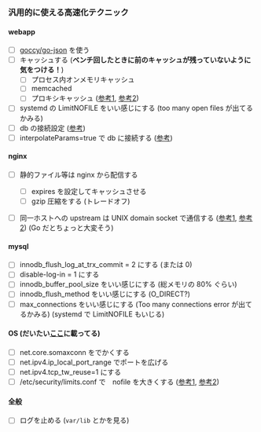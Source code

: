 ### 汎用的に使える高速化テクニック

#### webapp
- [ ] [goccy/go-json](https://github.com/goccy/go-json) を使う
- [ ] キャッシュする (**ベンチ回したときに前のキャッシュが残っていないように気をつける！**)
  - [ ] プロセス内オンメモリキャッシュ
  - [ ] memcached
  - [ ] プロキシキャッシュ ([参考1](https://4mo.co/nginx-proxy-cache/), [参考2](https://qiita.com/aosho235/items/bb1276a8c43e41edfc6f))
- [ ] systemd の LimitNOFILE をいい感じにする (too many open files が出てるかみる)
- [ ] db の接続設定 ([参考](https://tutuz-tech.hatenablog.com/entry/2020/03/24/170159))
- [ ] interpolateParams=true で db に接続する ([参考](http://dsas.blog.klab.org/archives/52191467.html))

#### nginx
- [ ] 静的ファイル等は nginx から配信する
  - [ ] expires を設定してキャッシュさせる
  - [ ] gzip 圧縮をする (トレードオフ)
- [ ] 同一ホストへの upstream は UNIX domain socket で通信する ([参考1](https://gist.github.com/south37/d4a5a8158f49e067237c17d13ecab12a#file-04_nginx-md), [参考2](https://kaneshin.hateblo.jp/entry/2016/05/29/020302)) (Go だとちょっと大変そう)


#### mysql
- [ ] innodb_flush_log_at_trx_commit = 2 にする (または 0)
- [ ] disable-log-in = 1 にする
- [ ] innodb_buffer_pool_size をいい感じにする (総メモリの 80% ぐらい)
- [ ] innodb_flush_method をいい感じにする (O_DIRECT?)
- [ ] max_connections をいい感じにする (Too many connections error が出てるかみる) (systemd で LimitNOFILE もいじる)

#### OS (だいたい[ここ](https://gist.github.com/south37/d4a5a8158f49e067237c17d13ecab12a#頻出カーネルパラメータ設定)に載ってる)
- [ ] net.core.somaxconn をでかくする
- [ ] net.ipv4.ip_local_port_range でポートを広げる
- [ ] net.ipv4.tcp_tw_reuse=1 にする
- [ ] /etc/security/limits.conf で　nofile を大きくする ([参考1](https://qiita.com/ihsiek/items/11106ce7a13e09b61547#webdbサーバ共通), [参考2](http://itdoc.hitachi.co.jp/manuals/3000/3000650130/HSYG0057.HTM))

#### 全般
- [ ] ログを止める (`var/lib` とかを見る)
